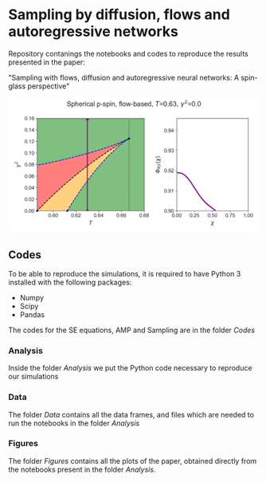 # Sampling by diffusion, flows and autoregressive networks
Repository contanings the notebooks and codes to reproduce the results presented in the paper:

"Sampling with flows, diffusion and autoregressive neural networks: A spin-glass perspective"

<div width=auto>
<img src="Figures/animation_pspin.gif"/>
</div>

## Codes
To be able to reproduce the simulations, it is required to have Python 3 installed with the following packages:
- Numpy
- Scipy
- Pandas

The codes for the SE equations, AMP and Sampling are in the folder *Codes*

### Analysis
Inside the folder *Analysis* we put the Python code necessary to reproduce our simulations

### Data
The folder *Data* contains all the data frames, and files which are needed to run the notebooks in the folder *Analysis*

### Figures 
The folder *Figures* contains all the plots of the paper, obtained directly from the notebooks present in the folder *Analysis*.

